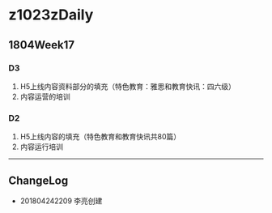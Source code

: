 # z1023zDaily

## 1804Week17

### D3

1. H5上线内容资料部分的填充（特色教育：雅思和教育快讯：四六级）
2. 内容运营的培训

### D2

1. H5上线内容的填充（特色教育和教育快讯共80篇）
2. 内容运行培训

----

## ChangeLog

- 201804242209 李亮创建

